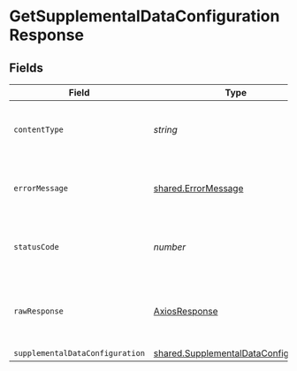 # GetSupplementalDataConfigurationResponse


## Fields

| Field                                                                                        | Type                                                                                         | Required                                                                                     | Description                                                                                  |
| -------------------------------------------------------------------------------------------- | -------------------------------------------------------------------------------------------- | -------------------------------------------------------------------------------------------- | -------------------------------------------------------------------------------------------- |
| `contentType`                                                                                | *string*                                                                                     | :heavy_check_mark:                                                                           | HTTP response content type for this operation                                                |
| `errorMessage`                                                                               | [shared.ErrorMessage](../../models/shared/errormessage.md)                                   | :heavy_minus_sign:                                                                           | Your API request was not properly authorized.                                                |
| `statusCode`                                                                                 | *number*                                                                                     | :heavy_check_mark:                                                                           | HTTP response status code for this operation                                                 |
| `rawResponse`                                                                                | [AxiosResponse](https://axios-http.com/docs/res_schema)                                      | :heavy_minus_sign:                                                                           | Raw HTTP response; suitable for custom response parsing                                      |
| `supplementalDataConfiguration`                                                              | [shared.SupplementalDataConfiguration](../../models/shared/supplementaldataconfiguration.md) | :heavy_minus_sign:                                                                           | OK                                                                                           |